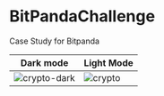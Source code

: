 # BitPandaChallenge
Case Study for Bitpanda

|Dark mode| Light Mode|
|-|-|
|![crypto-dark](https://user-images.githubusercontent.com/32448186/146643530-13e1edf6-ea02-4d0f-9b5d-70615086bdb2.gif)|![crypto](https://user-images.githubusercontent.com/32448186/146643533-ad751f15-a9f2-4e31-a5dc-39aa9586614d.gif)|
